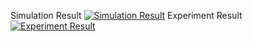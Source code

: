 Simulation Result
[![Simulation Result](https://img.youtube.com/vi/5tFCNK0UchQ/0.jpg)](https://www.youtube.com/watch?v=5tFCNK0UchQ)
Experiment Result
[![Experiment Result](https://img.youtube.com/vi/w5O47Q0neV4/0.jpg)](https://www.youtube.com/watch?v=w5O47Q0neV4)

